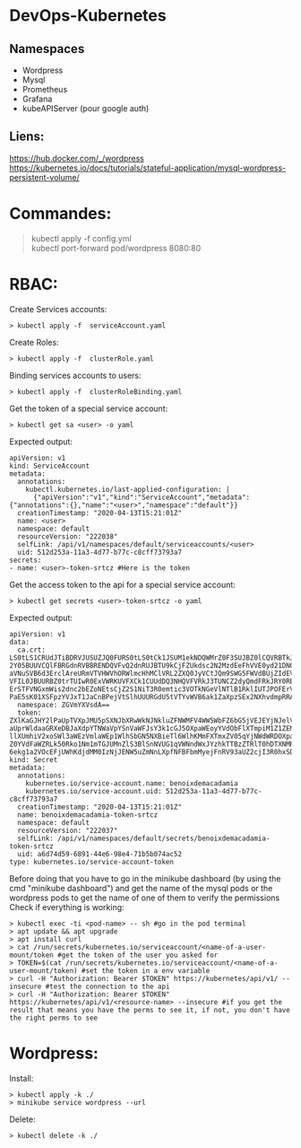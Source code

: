 # DevOps-Kubernetes

## Namespaces

- Wordpress
- Mysql
- Prometheus
- Grafana
- kubeAPIServer (pour google auth)

## Liens:
https://hub.docker.com/_/wordpress
https://kubernetes.io/docs/tutorials/stateful-application/mysql-wordpress-persistent-volume/

# Commandes:
> kubectl apply -f config.yml  
> kubectl port-forward pod/wordpress 8080:80

# RBAC:

Create Services accounts:
```
> kubectl apply -f  serviceAccount.yaml
```

Create Roles:
```
> kubectl apply -f  clusterRole.yaml
```

Binding services accounts to users:
```
> kubectl apply -f  clusterRoleBinding.yaml
```

Get the token of a special service account:
```
> kubectl get sa <user> -o yaml
```

Expected output:
```
apiVersion: v1
kind: ServiceAccount
metadata:
  annotations:
    kubectl.kubernetes.io/last-applied-configuration: |
      {"apiVersion":"v1","kind":"ServiceAccount","metadata":{"annotations":{},"name":"<user>","namespace":"default"}}
  creationTimestamp: "2020-04-13T15:21:01Z"
  name: <user>
  namespace: default
  resourceVersion: "222038"
  selfLink: /api/v1/namespaces/default/serviceaccounts/<user>
  uid: 512d253a-11a3-4d77-b77c-c8cff73793a7
secrets:
- name: <user>-token-srtcz #Here is the token
```

Get the access token to the api for a special service account:
```
> kubectl get secrets <user>-token-srtcz -o yaml
```

Expected output:
```
apiVersion: v1
data:
  ca.crt: LS0tLS1CRUdJTiBDRVJUSUZJQ0FURS0tLS0tCk1JSUM1ekNDQWMrZ0F3SUJBZ0lCQVRBTkJna3Foa2lHOXcwQkFRc0ZBREFWTVJNd0VRWURWUVFERXdwdGFXNXAKYTNWaVpVTkJNQjRYRFRFNU1USXhOakV6TXpFeU5Wb1hEVEk1TVRJeE5ERXpNekV5TlZvd0ZURVRNQkVHQTFVRQpBeE1LYldsdWFXdDFZbVZEUVRDQ0FTSXdEUVlKS29aSWh
2Y05BUUVCQlFBRGdnRVBBRENDQVFvQ2dnRUJBTU9kCjFZUkdsc2N2MzdEeFhVVE0yd21DN0l6WHVKcjdUU2xDbjdQTGlVaU5kYkdweVI4bmNvUDhKK1c1a3RCQ2JHTHYKcWlMbFlQeDl2bSt5UUxXN0lPQ3ZMbCswOWRvTEJ4dzlXYXd3V2t3LzdnQUIrek8zN281UUNtUjB2OEp4dkU3NwpQZGZDU3BnMzdKcUYwQjREMkNKeG1VYUhDRzU5MlJ5WTUwUmRz
aVNuSVB6d3ErclAreURmVTVHWVhORWlmcHhMClVRL2ZXQ0JyVCtJQm9SWG5FWVdBUjZIdEVRSkdsOGdpRElVMHhMOGd0ajF2OWM4eCtWaDFTQVM1Y2p1V0F6djMKOGNWTmk0cmQ5TDVFWDRyUU1kVTJ0cXlKblVMeXJha2pLQXorQlJjeUI0bHBRakNOWFNNQTNCMWZQRG0veFBxTgpIdlg4WU5talEvNjZYWkVlZHlzQ0F3RUFBYU5DTUVBd0RnWURWUjBQQ
VFIL0JBUURBZ0trTUIwR0ExVWRKUVFXCk1CUUdDQ3NHQVFVRkJ3TUNCZ2dyQmdFRkJRY0RBVEFQQmdOVkhSTUJBZjhFQlRBREFRSC9NQTBHQ1NxR1NJYjMKRFFFQkN3VUFBNElCQVFDSHR0TWM4enlFdzVBa3U5SHhJc25HZ3ZySE1SY0RIcE1CUEcyZ3NwSjhuUWpBQjNKbQozazRESXI3aEppTlNTcEFpRDltNTRiRFhTTitObkt0azUvVmlyaHpsNTNBS3
ErSTFVNGxmWis2dnc2bEZoNEtsCjZ2S1NiT3R0emtic3VOTkNGeVlNTlB1RklIUTJPOFErVlp2Ky85LzR0eVZMVmEzSjJqSTFsSEFzbG5RRVphakcKc0Z4T3RkK1Mvbm4rODkyMitab2ptTStNam43YWlPSGthZHNobE5xVGl1dFVlMjl3TE94ajJzd29PWktmcnFiRwpwYTI5V29TYjhPUWZDdkpKWmlXQythQk1sNWk4N2FqaUF2VmFOd01YK1pmZXd3Smd
PaE5sK01XSFpzYVJxT1JaCnBPejVtSlhUUURGdU5tVTYvWVB6ak1ZaXpzSEx2NXhvdmpRRAotLS0tLUVORCBDRVJUSUZJQ0FURS0tLS0tCg==
  namespace: ZGVmYXVsdA==
  token: ZXlKaGJHY2lPaUpTVXpJMU5pSXNJbXRwWkNJNkluZFNWMFV4WW5WbFZ6bG5jVEJEYjNJelV6ZGZRM0JoUWsxUFlXUTJjVFJVV0VKbWEwdElhMlZKYTI4aWZRLmV5SnBjM01pT2lKcmRXSmxjbTVsZEdWekwzTmxjblpwWTJWaFkyTnZkVzUwSWl3aWEzVmlaWEp1WlhSbGN5NXBieTl6WlhKMmFXTmxZV05qYjNWdWRDOXVZVzFsYzNCaFkyVWlP
aUprWldaaGRXeDBJaXdpYTNWaVpYSnVaWFJsY3k1cGJ5OXpaWEoyYVdObFlXTmpiM1Z1ZEM5elpXTnlaWFF1Ym1GdFpTSTZJbUpsYm05cGVHUmxiV0ZqWVdSaGJXbGhMWFJ2YTJWdUxYTnlkR042SWl3aWEzVmlaWEp1WlhSbGN5NXBieTl6WlhKMmFXTmxZV05qYjNWdWRDOXpaWEoyYVdObExXRmpZMjkxYm5RdWJtRnRaU0k2SW1KbGJtOXBlR1JsYldGa
llXUmhiV2xoSWl3aWEzVmlaWEp1WlhSbGN5NXBieTl6WlhKMmFXTmxZV05qYjNWdWRDOXpaWEoyYVdObExXRmpZMjkxYm5RdWRXbGtJam9pTlRFeVpESTFNMkV0TVRGaE15MDBaRGMzTFdJM04yTXRZemhqWm1ZM016YzVNMkUzSWl3aWMzVmlJam9pYzNsemRHVnRPbk5sY25acFkyVmhZMk52ZFc1ME9tUmxabUYxYkhRNlltVnViMmw0WkdWdFlXTmhaR0
Z0YVdFaWZRLk50Rko1Nm1mTGJUMnZlS3BlSnNVUG1qVWNndWxJYzhkTTBzZTRlT0hDTXNMRVE5cEZRLThJd1NySS1wYWFRaUJta1g5ZTh2WTRHcjNENk1DRDlhbnpoTlo4dHY2cERGNDdiNmNWMW9CR2JQbjl3LU5LTTZhM3lZR1MzMmJzSThlQUNEUTc4RG9ZQkRzUWc5WUFWanh4eWo5VzJzYkdBc2E5X3M5cTNpaV9fSlJ0bDZhUGdRZExlT0tJMm9QSWJ
6ekg1a2VOcEFjUWhKdjdMM0IzNjJENW5uZmNnLXpfNFBFbmMyejFnRV93aUZ2cjI3R0hxSDAwWGxacHljYjZ6LVVKenFnVnJYVEc0VVRRZlFsWmp0OUZFTG80cWxYU25FQlhfcWo1SWo2d00wZUM0VFV4YVFiWmxmZ1VxVDh0dkw2M1pjREFTcGVyZkdUVVJmSnpGWHB6dw==
kind: Secret
metadata:
  annotations:
    kubernetes.io/service-account.name: benoixdemacadamia
    kubernetes.io/service-account.uid: 512d253a-11a3-4d77-b77c-c8cff73793a7
  creationTimestamp: "2020-04-13T15:21:01Z"
  name: benoixdemacadamia-token-srtcz
  namespace: default
  resourceVersion: "222037"
  selfLink: /api/v1/namespaces/default/secrets/benoixdemacadamia-token-srtcz
  uid: a6d74d59-6891-44e6-98e4-71b5b074ac52
type: kubernetes.io/service-account-token
```

Before doing that you have to go in the minikube dashboard (by using the cmd "minikube dashboard") and get the name of the mysql pods or the wordpress pods to get the name of one of them to verify the permissions
Check if everything is working:
```
> kubectl exec -ti <pod-name> -- sh #go in the pod terminal
> apt update && apt upgrade
> apt install curl
> cat /run/secrets/kubernetes.io/serviceaccount/<name-of-a-user-mount/token #get the token of the user you asked for
> TOKEN=$(cat /run/secrets/kubernetes.io/serviceaccount/<name-of-a-user-mount/token) #set the token in a env variable
> curl -H "Authorization: Bearer $TOKEN" https://kubernetes/api/v1/ --insecure #test the connection to the api
> curl -H "Authorization: Bearer $TOKEN" https://kubernetes/api/v1/<resource-name> --insecure #if you get the result that means you have the perms to see it, if not, you don't have the right perms to see
```

# Wordpress:

Install: 
```
> kubectl apply -k ./
> minikube service wordpress --url
```
Delete:
```
> kubectl delete -k ./
```

